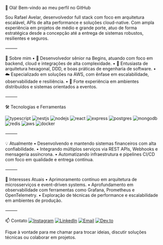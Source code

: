 👋 Olá! Bem-vindo ao meu perfil no GitHub

Sou Rafael Avelar, desenvolvedor full stack com foco em arquitetura escalável, APIs de alta performance e soluções cloud-native. Com ampla experiência em projetos de médio e grande porte, atuo de forma estratégica desde a concepção até a entrega de sistemas robustos, resilientes e seguros.


⸻

🚀 Sobre mim
	•	💼 Desenvolvedor sênior na Begins, atuando com foco em backend, cloud e integrações de alta complexidade.
	•	🧱 Entusiasta de arquitetura hexagonal, DDD, e boas práticas de engenharia de software.
	•	☁️ Especializado em soluções na AWS, com ênfase em escalabilidade, observabilidade e resiliência.
	•	🧩 Forte experiência em ambientes distribuídos e sistemas orientados a eventos.

⸻

🛠️ Tecnologias e Ferramentas

<div style="display: inline_block">
  <img alt="typescript" src="https://img.shields.io/badge/TypeScript-007ACC?style=for-the-badge&logo=typescript&logoColor=white" />
  <img alt="nestjs" src="https://img.shields.io/badge/NestJS-E0234E?style=for-the-badge&logo=nestjs&logoColor=white" />
  <img alt="nodejs" src="https://img.shields.io/badge/Node.js-43853D?style=for-the-badge&logo=node.js&logoColor=white" />
  <img alt="react" src="https://img.shields.io/badge/React-20232A?style=for-the-badge&logo=react&logoColor=61DAFB" />
  <img alt="express" src="https://img.shields.io/badge/Express.js-404D59?style=for-the-badge" />
  <img alt="postgres" src="https://img.shields.io/badge/PostgreSQL-316192?style=for-the-badge&logo=postgresql&logoColor=white" />
  <img alt="mongodb" src="https://img.shields.io/badge/MongoDB-47A248?style=for-the-badge&logo=mongodb&logoColor=white" />
  <img alt="redis" src="https://img.shields.io/badge/Redis-DC382D?style=for-the-badge&logo=redis&logoColor=white" />
  <img alt="aws" src="https://img.shields.io/badge/AWS-232F3E?style=for-the-badge&logo=amazon-aws&logoColor=white" />
  <img alt="docker" src="https://img.shields.io/badge/Docker-2496ED?style=for-the-badge&logo=docker&logoColor=white" />
</div>




⸻

💡 Atualmente
	•	Desenvolvendo e mantendo sistemas financeiros com alta confiabilidade.
	•	Integrando múltiplos serviços via REST APIs, Webhooks e mensageria assíncrona.
	•	Automatizando infraestrutura e pipelines CI/CD com foco em qualidade e entrega contínua.

⸻

📌 Interesses Atuais
	•	Aprimoramento contínuo em arquitetura de microsserviços e event-driven systems.
	•	Aprofundamento em observabilidade com ferramentas como Grafana, Prometheus e OpenTelemetry.
	•	Exploração de técnicas de performance e escalabilidade em ambientes de produção.

⸻

📫 Contato
[![Instagram](https://img.shields.io/badge/Instagram-E4405F?style=for-the-badge&logo=instagram&logoColor=white)](https://www.instagram.com/rafael.avelarr/)
[![LinkedIn](https://img.shields.io/badge/LinkedIn-0077B5?style=for-the-badge&logo=linkedin&logoColor=white)](https://www.linkedin.com/in/rafael-avelar-campos-5650ba17b)
[![Email](https://img.shields.io/badge/Email-D14836?style=for-the-badge&logo=gmail&logoColor=white)](mailto:r.avelarcampos@gmail.com)
[![Dev.to](https://img.shields.io/badge/Dev.to-0A0A0A?style=for-the-badge&logo=dev.to&logoColor=white)](https://dev.to/rafael_avelarcampos_e71c)

Fique à vontade para me chamar para trocar ideias, discutir soluções técnicas ou colaborar em projetos.
